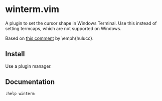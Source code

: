 # winterm.vim

A plugin to set the cursor shape in Windows Terminal. Use this instead of
setting termcaps, which are not supported on Windows.

Based on [this comment](https://github.com/microsoft/terminal/issues/68#issuecomment-1183955504) by \emph{hulucc}.

## Install

Use a plugin manager.

## Documentation

```vim
:help winterm
```
